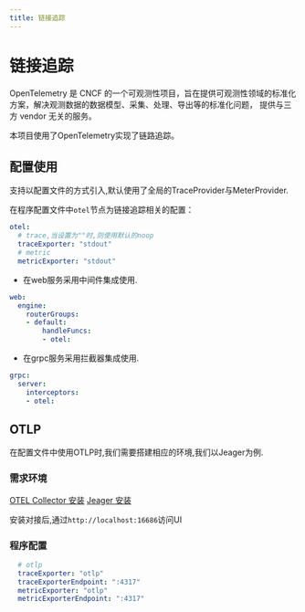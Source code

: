```yaml
---
title: 链接追踪
---
```

# 链接追踪

OpenTelemetry 是 CNCF 的一个可观测性项目，旨在提供可观测性领域的标准化方案，解决观测数据的数据模型、采集、处理、导出等的标准化问题，
提供与三方 vendor 无关的服务。

本项目使用了OpenTelemetry实现了链路追踪。

## 配置使用

支持以配置文件的方式引入,默认使用了全局的TraceProvider与MeterProvider.

在程序配置文件中`otel`节点为链接追踪相关的配置：
```yaml
otel:
  # trace,当设置为""时,则使用默认的noop
  traceExporter: "stdout"
  # metric
  metricExporter: "stdout"
```

- 在web服务采用中间件集成使用. 
```yaml
web:
  engine:
    routerGroups:
    - default:
        handleFuncs:
        - otel:
```

- 在grpc服务采用拦截器集成使用.
```yaml
grpc:
  server:
    interceptors:
    - otel:
```

## OTLP

在配置文件中使用OTLP时,我们需要搭建相应的环境,我们以Jeager为例.

### 需求环境

[OTEL Collector 安装](https://opentelemetry.io/docs/collector/getting-started/)
[Jeager 安装](https://www.jaegertracing.io/docs/1.40/getting-started/)

安装对接后,通过`http://localhost:16686`访问UI

### 程序配置

```yaml
  # otlp
  traceExporter: "otlp"
  traceExporterEndpoint: ":4317"
  metricExporter: "otlp"
  metricExporterEndpoint: ":4317"

```